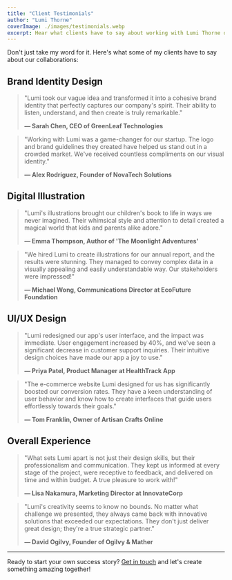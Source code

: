 ```yaml
---
title: "Client Testimonials"
author: "Lumi Thorne"
coverImage: ./images/testimonials.webp
excerpt: Hear what clients have to say about working with Lumi Thorne on various design projects.
---
```


Don't just take my word for it. Here's what some of my clients have to say about our collaborations:

## Brand Identity Design

> "Lumi took our vague idea and transformed it into a cohesive brand identity that perfectly captures our company's spirit. Their ability to listen, understand, and then create is truly remarkable."
>
> **— Sarah Chen, CEO of GreenLeaf Technologies**

> "Working with Lumi was a game-changer for our startup. The logo and brand guidelines they created have helped us stand out in a crowded market. We've received countless compliments on our visual identity."
>
> **— Alex Rodriguez, Founder of NovaTech Solutions**

## Digital Illustration

> "Lumi's illustrations brought our children's book to life in ways we never imagined. Their whimsical style and attention to detail created a magical world that kids and parents alike adore."
>
> **— Emma Thompson, Author of 'The Moonlight Adventures'**

> "We hired Lumi to create illustrations for our annual report, and the results were stunning. They managed to convey complex data in a visually appealing and easily understandable way. Our stakeholders were impressed!"
>
> **— Michael Wong, Communications Director at EcoFuture Foundation**

## UI/UX Design

> "Lumi redesigned our app's user interface, and the impact was immediate. User engagement increased by 40%, and we've seen a significant decrease in customer support inquiries. Their intuitive design choices have made our app a joy to use."
>
> **— Priya Patel, Product Manager at HealthTrack App**

> "The e-commerce website Lumi designed for us has significantly boosted our conversion rates. They have a keen understanding of user behavior and know how to create interfaces that guide users effortlessly towards their goals."
>
> **— Tom Franklin, Owner of Artisan Crafts Online**

## Overall Experience

> "What sets Lumi apart is not just their design skills, but their professionalism and communication. They kept us informed at every stage of the project, were receptive to feedback, and delivered on time and within budget. A true pleasure to work with!"
>
> **— Lisa Nakamura, Marketing Director at InnovateCorp**

> "Lumi's creativity seems to know no bounds. No matter what challenge we presented, they always came back with innovative solutions that exceeded our expectations. They don't just deliver great design; they're a true strategic partner."
>
> **— David Ogilvy, Founder of Ogilvy & Mather**

---

Ready to start your own success story? [Get in touch](./contact) and let's create something amazing together!
